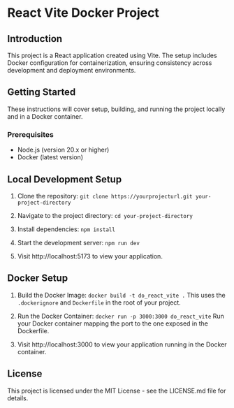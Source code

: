 # React Vite Docker Project

## Introduction

This project is a React application created using Vite. The setup includes Docker configuration for containerization, ensuring consistency across development and deployment environments.

## Getting Started

These instructions will cover setup, building, and running the project locally and in a Docker container.

### Prerequisites

- Node.js (version 20.x or higher)
- Docker (latest version)

## Local Development Setup

1. Clone the repository:
`git clone https://yourprojecturl.git your-project-directory`

1. Navigate to the project directory:
`cd your-project-directory`

1. Install dependencies:
`npm install`

1. Start the development server:
`npm run dev`

1. Visit http://localhost:5173 to view your application.

## Docker Setup

1. Build the Docker Image: 
`docker build -t do_react_vite .`
This uses the `.dockerignore` and `Dockerfile` in the root of your project.

1. Run the Docker Container: 
`docker run -p 3000:3000 do_react_vite`
Run your Docker container mapping the port to the one exposed in the Dockerfile.

1. Visit http://localhost:3000 to view your application running in the Docker container.

## License

This project is licensed under the MIT License - see the LICENSE.md file for details.
